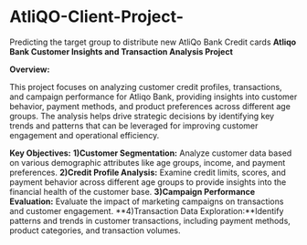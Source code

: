 # AtliQO-Client-Project-

Predicting the target group to distribute new AtliQo Bank Credit cards
**Atliqo Bank Customer Insights and Transaction Analysis Project**

**Overview:**

This project focuses on analyzing customer credit profiles, transactions, and campaign performance for Atliqo Bank, providing insights into customer behavior, payment methods, and product preferences across different age groups. The analysis helps drive strategic decisions by identifying key trends and patterns that can be leveraged for improving customer engagement and operational efficiency.

**Key Objectives:**
**1)Customer Segmentation:** Analyze customer data based on various demographic attributes like age groups, income, and payment preferences.
**2)Credit Profile Analysis:** Examine credit limits, scores, and payment behavior across different age groups to provide insights into the financial health of the customer base.
**3)Campaign Performance Evaluation:** Evaluate the impact of marketing campaigns on transactions and customer engagement.
**4)Transaction Data Exploration:**Identify patterns and trends in customer transactions, including payment methods, product categories, and transaction volumes.
